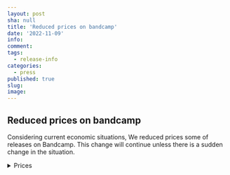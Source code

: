 ```yaml
---
layout: post
sha: null
title: 'Reduced prices on bandcamp'
date: '2022-11-09'
info: 
comment: 
tags:
  - release-info
categories:
  - press
published: true
slug: 
image:
---
```



## Reduced prices on bandcamp


Considering current economic situations, We reduced prices some of releases on Bandcamp. This change will continue unless there is a sudden change in the situation.


<details><summary>Prices</summary>

  
### Heart
no change  
<a href="https://sparkdnb.bandcamp.com/album/heart-single-2022-late" target="_blank" style="text-decoration: none; color:#FFFF!important; opacity: 1;">Heart</a>
  
### $12 Kaleidoscope
dropped down to $9.99  
<a href="https://sparkdnb.bandcamp.com/album/kaleidoscope" target="_blank" style="text-decoration: none; color:#FFFF!important; opacity: 1;">Kaleidoscope</a>

#### All $2.0 singles included in Kaleidoscope
dropped down to $1.5  
#### $1.0 What are you dreaming of?
dropped down to $0.7  
  
### $4 Oblivion
no changes  
<a href="https://sparkdnb.bandcamp.com/album/oblivion" target="_blank" style="text-decoration: none; color:#FFFF!important; opacity: 1;">Oblivion</a>
  
### $1.5 Dandelion
dropped down to $1.2  
<a href="https://sparkdnb.bandcamp.com/album/dandelion-single-2022-early" target="_blank" style="text-decoration: none; color:#FFFF!important; opacity: 1;">Dandelion</a>
  

</details>
